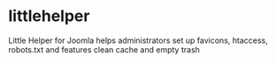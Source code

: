 littlehelper
============

Little Helper for Joomla helps administrators set up favicons, htaccess, robots.txt and features clean cache and empty trash
